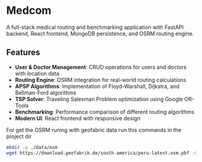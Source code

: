 # Medcom 

A full-stack medical routing and benchmarking application with FastAPI backend, React frontend, MongoDB persistence, and OSRM routing engine.

## Features

- **User & Doctor Management**: CRUD operations for users and doctors with location data
- **Routing Engine**: OSRM integration for real-world routing calculations
- **APSP Algorithms**: Implementation of Floyd-Warshall, Dijkstra, and Bellman-Ford algorithms
- **TSP Solver**: Traveling Salesman Problem optimization using Google OR-Tools
- **Benchmarking**: Performance comparison of different routing algorithms
- **Modern UI**: React frontend with responsive design

For get the OSRM runing with geofabric data run this commands in the project dir

```bash
mkdir -p ./data/osm
wget https://download.geofabrik.de/south-america/peru-latest.osm.pbf -O ./data/osm/peru-latest.osm.pbf
```